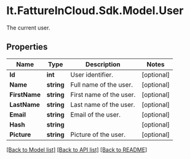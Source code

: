 # It.FattureInCloud.Sdk.Model.User
The current user.

## Properties

Name | Type | Description | Notes
------------ | ------------- | ------------- | -------------
**Id** | **int** | User identifier. | [optional] 
**Name** | **string** | Full name of the user. | [optional] 
**FirstName** | **string** | First name of the user. | [optional] 
**LastName** | **string** | Last name of the user. | [optional] 
**Email** | **string** | Email of the user. | [optional] 
**Hash** | **string** |  | [optional] 
**Picture** | **string** | Picture of the user. | [optional] 

[[Back to Model list]](../README.md#documentation-for-models) [[Back to API list]](../README.md#documentation-for-api-endpoints) [[Back to README]](../README.md)

